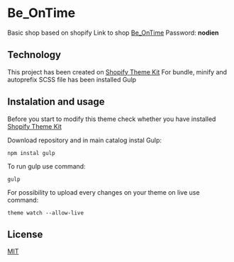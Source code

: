 # Be_OnTime
Basic shop based on shopify
Link to shop [Be_OnTime](https://be-ontime.myshopify.com/)
Password: **nodien**

## Technology
This project has been created on [Shopify Theme Kit](https://shopify.github.io/themekit/)
For bundle, minify and autoprefix SCSS file has been installed Gulp

## Instalation and usage
Before you start to modify this theme check whether you have installed [Shopify Theme Kit](https://shopify.github.io/themekit/)

Download repository and in main catalog instal Gulp:
```
npm instal gulp
```

To run gulp use command:
```
gulp
```

For possibility to upload every changes on your theme on live use command:
```
theme watch --allow-live
```

## License
[MIT](https://choosealicense.com/licenses/mit/)




